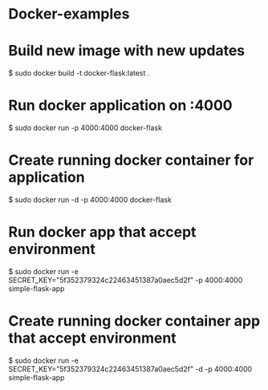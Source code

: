 # Docker-examples

# Build new image with new updates
$ sudo docker build -t docker-flask:latest .

# Run docker application on :4000
$ sudo docker run -p 4000:4000 docker-flask

# Create running docker container for application
$ sudo docker run -d -p 4000:4000 docker-flask

# Run docker app that accept environment
$ sudo docker run -e SECRET_KEY="5f352379324c22463451387a0aec5d2f" -p 4000:4000 simple-flask-app

# Create running docker container app that accept environment
$ sudo docker run -e SECRET_KEY="5f352379324c22463451387a0aec5d2f" -d -p  4000:4000 simple-flask-app